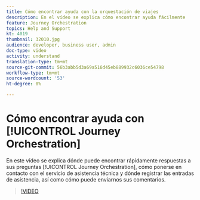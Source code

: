 ```yaml
---
title: Cómo encontrar ayuda con la orquestación de viajes
description: En el vídeo se explica cómo encontrar ayuda fácilmente
feature: Journey Orchestration
topics: Help and Support
kt: 4019
thumbnail: 32010.jpg
audience: developer, business user, admin
doc-type: video
activity: understand
translation-type: tm+mt
source-git-commit: 56b3abb5d3a69a516d45eb889932c6036ce54798
workflow-type: tm+mt
source-wordcount: '53'
ht-degree: 0%

---
```



# Cómo encontrar ayuda con [!UICONTROL Journey Orchestration]

En este vídeo se explica dónde puede encontrar rápidamente respuestas a sus preguntas [!UICONTROL Journey Orchestration], cómo ponerse en contacto con el servicio de asistencia técnica y dónde registrar las entradas de asistencia, así como cómo puede enviarnos sus comentarios.

>[!VIDEO](https://video.tv.adobe.com/v/32010?quality=12)
